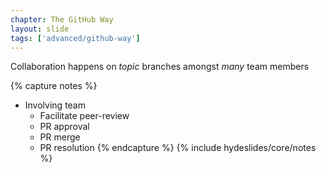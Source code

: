 ```yaml
---
chapter: The GitHub Way
layout: slide
tags: ['advanced/github-way']
---
```


Collaboration happens on _topic_ branches
amongst _many_ team members


{% capture notes %}
* Involving team
	* Facilitate peer-review
	* PR approval
	* PR merge
	* PR resolution
{% endcapture %}
{% include hydeslides/core/notes %}

	